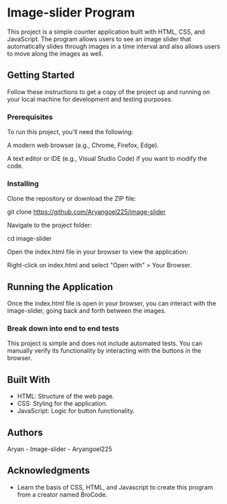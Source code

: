 # Image-slider Program

This project is a simple counter application built with HTML, CSS, and JavaScript. The program allows users to see an image slider that automatically slides through images in a time interval and also allows users to move along the images as well. 

## Getting Started

Follow these instructions to get a copy of the project up and running on your local machine for development and testing purposes.

### Prerequisites

To run this project, you'll need the following:

A modern web browser (e.g., Chrome, Firefox, Edge).

A text editor or IDE (e.g., Visual Studio Code) if you want to modify the code.

### Installing

Clone the repository or download the ZIP file:

git clone https://github.com/Aryangoel225/image-slider 

Navigate to the project folder:

cd image-slider

Open the index.html file in your browser to view the application:

Right-click on index.html and select "Open with" > Your Browser.

## Running the Application

Once the index.html file is open in your browser, you can interact with the image-slider, going back and forth between the images.

### Break down into end to end tests

This project is simple and does not include automated tests. You can manually verify its functionality by interacting with the buttons in the browser.


## Built With

* HTML: Structure of the web page.
* CSS: Styling for the application.
* JavaScript: Logic for button functionality.
  
## Authors

Aryan - Image-slider - Aryangoel225

## Acknowledgments

* Learn the basis of CSS, HTML, and Javascript to create this program from a creator named BroCode.
